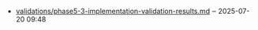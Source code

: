 - [validations/phase5-3-implementation-validation-results.md](validations/phase5-3-implementation-validation-results.md) ‒ 2025-07-20 09:48
